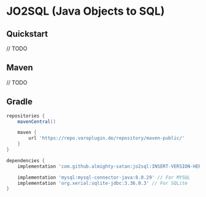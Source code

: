 # JO2SQL (Java Objects to SQL)

## Quickstart
// TODO

## Maven
// TODO

## Gradle
```gradle
repositories {
    mavenCentral()

    maven {
        url 'https://repo.varoplugin.de/repository/maven-public/'
    }
}

dependencies {
    implementation 'com.github.almighty-satan:jo2sql:INSERT-VERSION-HERE'

    implementation 'mysql:mysql-connector-java:8.0.29' // For MYSQL
    implementation 'org.xerial:sqlite-jdbc:3.36.0.3' // For SQLite
}
```
